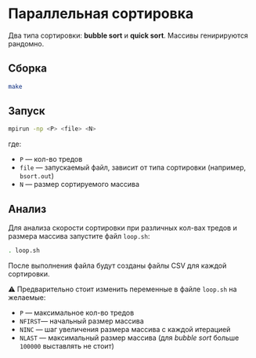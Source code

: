 # Параллельная сортировка

Два типа сортировки: **bubble sort** и **quick sort**. Массивы генирируются рандомно.

## Сборка
```sh
make
```

## Запуск
```sh
mpirun -np <P> <file> <N>
```
где:
* `P` — кол-во тредов
* `file` — запускаемый файл, зависит от типа сортировки (например, `bsort.out`)
* `N` — размер сортируемого массива
 
## Анализ

Для анализа скорости сортировки при различных кол-вах тредов и размера массива запустите файл `loop.sh`:
```sh
. loop.sh
```

После выполнения файла будут созданы файлы CSV для каждой сортировки. 

:warning: Предварительно стоит изменить переменные в файле `loop.sh` на желаемые:
* `P` — максимальное кол-во тредов
* `NFIRST`— начальный размер массива
* `NINC` — шаг увеличения размера массива с каждой итерацией
* `NLAST` — максимальный размер массива (для *bubble sort* больше `100000` выставлять не стоит)
